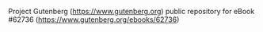 Project Gutenberg (https://www.gutenberg.org) public repository for
eBook #62736 (https://www.gutenberg.org/ebooks/62736)
